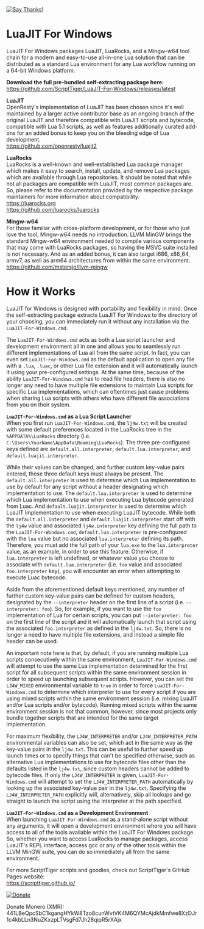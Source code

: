 [![Say Thanks!](https://img.shields.io/badge/Say%20Thanks-!-1EAEDB.svg)](https://docs.google.com/forms/d/e/1FAIpQLSfBEe5B_zo69OBk19l3hzvBmz3cOV6ol1ufjh0ER1q3-xd2Rg/viewform)

# LuaJIT For Windows
LuaJIT For Windows packages LuaJIT, LuaRocks, and a Mingw-w64 tool chain for a modern and easy-to-use all-in-one Lua solution that can be distributed as a standard Lua environment for any Lua workflow running on a 64-bit Windows platform.

**Download the full pre-bundled self-extracting package here:**  
https://github.com/ScriptTiger/LuaJIT-For-Windows/releases/latest

**LuaJIT**  
OpenResty's implementation of LuaJIT has been chosen since it's well maintained by a larger active contributor base as an ongoing branch of the original LuaJIT and therefore compatible with LuaJIT scripts and bytecode, compatible with Lua 5.1 scripts, as well as features additionally curated add-ons for an added bonus to keep you on the bleeding edge of Lua development.  
https://github.com/openresty/luajit2

**LuaRocks**  
LuaRocks is a well-known and well-established Lua package manager which makes it easy to search, install, update, and remove Lua packages which are available through Lua repositories. It should be noted that while not all packages are compatible with LuaJIT, most common packages are. So, please refer to the documentation provided by the respective package maintainers for more information about compatibility.  
https://luarocks.org  
https://github.com/luarocks/luarocks

**Mingw-w64**  
For those familiar with cross-platform development, or for those who just love the tool, Mingw-w64 needs no introduction. LLVM MinGW brings the standard Mingw-w64 environment needed to compile various components that may come with LuaRocks packages, so having the MSVC suite installed is not necessary. And as an added bonus, it can also target i686, x86_64, armv7, as well as arm64 architectures from within the same environment.  
https://github.com/mstorsjo/llvm-mingw

# How it Works
LuaJIT for Windows is designed with portability and flexibility in mind. Once the self-extracting package extracts LuaJIT For Windows to the directory of your choosing, you can immediately run it without any installation via the `LuaJIT-For-Windows.cmd`.

The `LuaJIT-For-Windows.cmd` acts as both a Lua script launcher and development environment all in one and allows you to seamlessly run different implementations of Lua all from the same script. In fact, you can even set `LuaJIT-For-Windows.cmd` as the default application to open any file with a `.lua`, `.luac`, or other Lua file extension and it will automatically launch it using your pre-configured settings. At the same time, because of the ability `LuaJIT-For-Windows.cmd` has to read file headers, there is also no longer any need to have multiple file extensions to maintain Lua scripts for specific Lua implementations, which can oftentimes just cause problems when sharing Lua scripts with others who have different file associations from you on their system.

**`LuaJIT-For-Windows.cmd` as a Lua Script Launcher**  
When you first run `LuaJIT-For-Windows.cmd`, the `lj4w.txt` will be created with some default preferences located in the LuaRocks tree in the `%APPDATA%\LuaRocks` directory (i.e. `C:\Users\YourName\AppData\Roaming\LuaRocks`). The three pre-configured keys defined are `default.all.interpreter`, `default.lua.interpreter`, and `default.luajit.interpreter`.

While their values can be changed, and further custom key-value pairs entered, these three default keys must always be present. The `default.all.interpreter` is used to determine which Lua implementation to use by default for any script without a header designating which implementation to use. The `default.lua.interpreter` is used to determine which Lua implementation to use when executing Lua bytecode generated from Luac. And `default.luajit.interpreter` is used to determine which LuaJIT implementation to use when executing LuaJIT bytecode. While both the `default.all.interpreter` and `default.luajit.interpreter` start off with the `lj4w` value and associated `lj4w.interpreter` key defining the full path to the `LuaJIT-For-Windows.cmd`, `default.lua.interpreter` is pre-configured with the `lua` value but no associated `lua.interpreter` defining its path. Therefore, you must add the full path of your `lua.exe` to the `lua.interpreter` value, as an example, in order to use this feature. Otherwise, if `lua.interpreter` is left undefined, or whatever value you choose to associate with `default.lua.interpreter` (i.e. `foo` value and associated `foo.interpreter` key), you will encounter an error when attempting to execute Luac bytecode.

Aside from the aforementioned default keys mentioned, any number of further custom key-value pairs can be defined for custom headers, designated by the `--interpreter` header on the first line of a script (i.e. `--interpreter: foo`). So, for example, if you want to use the `foo` implementation of Lua for certain scripts, you can put `--interpreter: foo` on the first line of the script and it will automatically launch that script using the associated `foo.interpreter` as defined in the `lj4w.txt`. So, there is no longer a need to have multiple file extensions, and instead a simple file header can be used.

An important note here is that, by default, if you are running multiple Lua scripts consecutively within the same environment, `LuaJIT-For-Windows.cmd` will attempt to use the same Lua implementation determined for the first script for all subsequent scripts within the same environment session in order to speed up launching subsequent scripts. However, you can set the `LJ4W_MIXED` environmental variable to `true` in order to force `LuaJIT-For-Windows.cmd` to determine which interpreter to use for every script if you are using mixed scripts within the same environment session (i.e. mixing LuaJIT and/or Lua scripts and/or bytecode). Running mixed scripts within the same environment session is not that common, however, since most projects only bundle together scripts that are intended for the same target implementation.

For maximum flexibility, the `LJ4W_INTERPRETER` and/or `LJ4W_INTERPRETER_PATH` environmental variables can also be set, which act in the same way as the key-value pairs in the `lj4w.txt`. This can be useful to further speed up launch times or to specify things that can't be specified otherwise, such as alternative Lua implementations to use for bytecode files other than the defaults listed in the `lj4w.txt`, since custom headers cannot be added to bytecode files. If only the `LJ4W_INTERPRETER` is given, `LuaJIT-For-Windows.cmd` will attempt to set the `LJ4W_INTERPRETER_PATH` automatically by looking up the associated key-value pair in the `lj4w.txt`. Specifying the `LJ4W_INTERPRETER_PATH` explicitly will, alternatively, skip all lookups and go straight to launch the script using the interpreter at the path specified.

**`LuaJIT-For-Windows.cmd` as a Development Environment**  
When launching `LuaJIT-For-Windows.cmd` as a stand-alone script without any arguments, it will open a development environment where you will have access to all of the tools available within the LuaJIT For Windows package. So, whether you want to access LuaRocks to manage packages, access LuaJIT's REPL interface, access gcc or any of the other tools within the LLVM MinGW suite, you can do so immediately all from the same environment.

For more ScriptTiger scripts and goodies, check out ScriptTiger's GitHub Pages website:  
https://scripttiger.github.io/

[![Donate](https://www.paypalobjects.com/en_US/i/btn/btn_donateCC_LG.gif)](https://www.paypal.com/cgi-bin/webscr?cmd=_s-xclick&hosted_button_id=MZ4FH4G5XHGZ4)

Donate Monero (XMR): 441LBeQpcSbC1kgangHYkW8Tzo8cunWvtVK4M6QYMcAjdkMmfwe8XzDJr1c4kbLLn3NuZKxzpLTVsgFd7Jh28qipR5rXAjx
